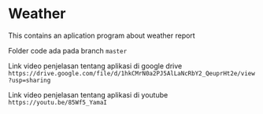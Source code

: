 # Weather
This contains an aplication program about weather report

Folder code ada pada branch `master`

Link video penjelasan tentang aplikasi di google drive `https://drive.google.com/file/d/1hkCMrN0a2PJ5AlLaNcRbY2_QeuprHt2e/view?usp=sharing`

Link video penjelasan tentang aplikasi di youtube `https://youtu.be/85Wf5_YamaI`
